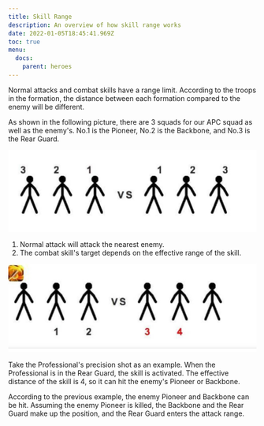 ```yaml
---
title: Skill Range
description: An overview of how skill range works
date: 2022-01-05T18:45:41.969Z
toc: true
menu:
  docs:
    parent: heroes
---
```

Normal attacks and combat skills have a range limit. According to the troops in the formation, the distance between each formation compared to the enemy will be different.



As shown in the following picture, there are 3 squads for our APC squad as well as the enemy's. No.1 is the Pioneer, No.2 is the Backbone, and No.3 is the Rear Guard.



![](596754.jpg)



1. Normal attack will attack the nearest enemy.
2. The combat skill's target depends on the effective range of the skill.



![](596755.jpg)





Take the Professional's precision shot as an example. When the Professional is in the Rear Guard, the skill is activated. The effective distance of the skill is 4, so it can hit the enemy's Pioneer or Backbone.

According to the previous example, the enemy Pioneer and Backbone can be hit. Assuming the enemy Pioneer is killed, the Backbone and the Rear Guard make up the position, and the Rear Guard enters the attack range.